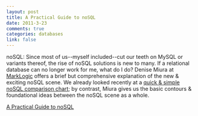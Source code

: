 ```yaml
--- 
layout: post
title: A Practical Guide to noSQL
date: 2011-3-23
comments: true
categories: databases
link: false
---
```

noSQL: Since most of us--myself included--cut our teeth on MySQL or variants thereof, the rise of noSQL solutions is new to many. If a relational database can no longer work for me, what do I do? Denise Miura at <a href="http://www.marklogic.com/">MarkLogic</a> offers a brief but comprehensive explanation of the new &amp; exciting noSQL scene. We already looked recently at a <a href="http://johnmercer.org/2011/03/20/nosql-solutions-compared/" target="_blank">quick &amp; simple noSQL comparison chart</a>; by contrast, Miura gives us the basic contours &amp; foundational ideas between the noSQL scene as a whole.

<a href="http://blogs.marklogic.com/2011/03/17/a-practical-guide-to-nosql/">A Practical Guide to noSQL</a>
